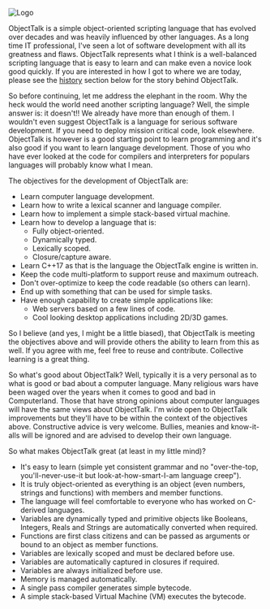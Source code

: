 ![Logo](img/logo-small.png)

ObjectTalk is a simple object-oriented scripting language that has
evolved over decades and was heavily influenced by other languages.
As a long time IT professional, I've seen a lot of software development
with all its greatness and flaws. ObjectTalk represents what I think
is a well-balanced scripting language that is easy to learn and can
make even a novice look good quickly. If you are interested in how I got
to where we are today, please see the [history](#history) section below
for the story behind ObjectTalk.

So before continuing, let me address the elephant in the room. Why the
heck would the world need another scripting language? Well, the simple
answer is: it doesn't!! We already have more than enough of them. I
wouldn't even suggest ObjectTalk is a language for serious software
development. If you need to deploy mission critical code, look elsewhere.
ObjectTalk is however is a good starting point to learn programming and
it's also good if you want to learn language development. Those of you
who have ever looked at the code for compilers and interpreters for
populars languages will probably know what I mean.

The objectives for the development of ObjectTalk are:

* Learn computer language development.
* Learn how to write a lexical scanner and language compiler.
* Learn how to implement a simple stack-based virtual machine.
* Learn how to develop a language that is:
	* Fully object-oriented.
	* Dynamically typed.
	* Lexically scoped.
	* Closure/capture aware.
* Learn C++17 as that is the language the ObjectTalk engine is written in.
* Keep the code multi-platform to support reuse and maximum outreach.
* Don't over-optimize to keep the code readable (so others can learn).
* End up with something that can be used for simple tasks.
* Have enough capability to create simple applications like:
	* Web servers based on a few lines of code.
	* Cool looking desktop applications including 2D/3D games.

So I believe (and yes, I might be a little biased), that ObjectTalk is
meeting the objectives above and will provide others the ability to
learn from this as well. If you agree with me, feel free to reuse and
contribute. Collective learning is a great thing.

So what's good about ObjectTalk? Well, typically it is a very personal
as to what is good or bad about a computer language. Many religious
wars have been waged over the years when it comes to good and
bad in Computerland. Those that have strong opinions about computer
languages will have the same views about ObjectTalk. I'm wide open
to ObjectTalk improvements but they'll have to be within the context
of the objectives above. Constructive advice is very welcome. Bullies,
meanies and know-it-alls will be ignored and are advised to develop
their own language.

So what makes ObjectTalk great (at least in my little mind)?

* It's easy to learn (simple yet consistent grammar and no
"over-the-top, you'll-never-use-it but
look-at-how-smart-I-am language creep").
* It is truly object-oriented as everything is an object
(even numbers, strings and functions) with members and member functions.
* The language will feel comfortable to everyone who has worked on
C-derived languages.
* Variables are dynamically typed and primitive objects like Booleans,
Integers, Reals and Strings are automatically converted when required.
* Functions are first class citizens and can be passed as arguments or
bound to an object as member functions.
* Variables are lexically scoped and must be declared before use.
* Variables are automatically captured in closures if required.
* Variables are always initialized before use.
* Memory is managed automatically.
* A single pass compiler generates simple bytecode.
* A simple stack-based Virtual Machine (VM) executes the bytecode.
